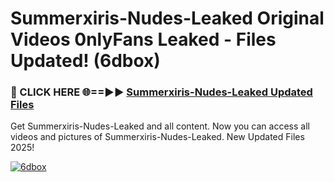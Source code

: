 # Summerxiris-Nudes-Leaked Original Videos 0nlyFans Leaked - Files Updated! (6dbox)

<h3>🔴 CLICK HERE 🌐==►► <a href="https://tinyurl.com/4mcuefdz" rel="nofollow">Summerxiris-Nudes-Leaked Updated Files</a></h3>

Get Summerxiris-Nudes-Leaked and all content. Now you can access all videos and pictures of Summerxiris-Nudes-Leaked. New Updated Files 2025!

[![6dbox](https://i.imgur.com/StAQSOY.gif)](https://tinyurl.com/4mcuefdz)
